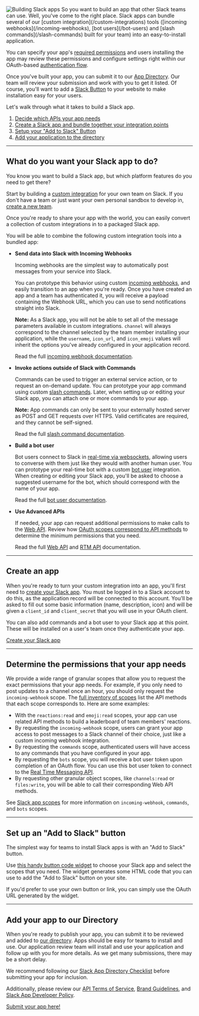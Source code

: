 <img src="/img/api/homepage_slack_apps-2x.png" class="getting_started_icon" alt="Building Slack apps" />
So you want to build an app that other Slack teams can use. Well, you've come to the right place. Slack apps can bundle several of our [custom integration](/custom-integrations) tools ([incoming webhooks](/incoming-webhooks), [bot users](/bot-users) and [slash commands](/slash-commands) built for your team) into an easy-to-install application.

You can specify your app's [required permissions](/docs/oauth-scopes#app-scopes) and users installing the app may review these permissions and configure settings right within our OAuth-based [authentication flow](/docs/oauth).

Once you've built your app, you can submit it to our [App Directory](https://slack.com/apps). Our team will review your submission and work with you to get it listed. Of course, you'll want to add a [Slack Button](/docs/slack-button) to your website to make installation easy for your users.

Let's walk through what it takes to build a Slack app.

1. [Decide which APIs your app needs](#what-it-does)
2. [Create a Slack app and bundle together your integration points](#create-app)
4. [Setup your "Add to Slack" Button](#slack-button)
5. [Add your application to the directory](#directory)

---

## <a name="what-it-does"></a> What do you want your Slack app to do?

You know you want to build a Slack app, but which platform features do you need to get there?

Start by building a [custom integration](/custom-integrations) for your own team on Slack. If you don't have a team or just want your own personal sandbox to develop in, [create a new team](https://slack.com/create).

Once you're ready to share your app with the world, you can easily convert a collection of custom integrations in to a packaged Slack app.

You will be able to combine the following custom integration tools into a bundled app:

* **Send data into Slack with Incoming Webhooks**

	Incoming webhooks are the simplest way to automatically post messages from your service into Slack.

	You can prototype this behavior using custom [incoming webhooks](/incoming-webhooks), and easily transition to an app when you're ready. Once you have created an app and a team has authenticated it, you will receive a payload containing the Webhook URL, which you can use to send notifications straight into Slack.

	**Note:** As a Slack app, you will not be able to set all of the message parameters available in custom integrations. `channel` will always correspond to the channel selected by the team member installing your application, while the `username`, `icon_url`, and `icon_emoji` values will inherit the options you've already configured in your application record.

	Read the full [incoming webhook documentation](/incoming-webhooks).


* **Invoke actions outside of Slack with Commands**

	Commands can be used to trigger an external service action, or to request an on-demand update. You can prototype your app command using custom [slash commands](/slash-commands). Later, when setting up or editing your Slack app, you can attach one or more commands to your app.

	**Note:** App commands can only be sent to your externally hosted server as POST and GET requests over HTTPS. Valid certificates are required, and they cannot be self-signed.

	Read the full [slash command documentation](/slash-commands).


* **Build a bot user**

	Bot users connect to Slack in [real-time via websockets](/rtm), allowing users to converse with them just like they would with another human user. You can prototype your real-time bot with a custom [bot user](/bot-users) integration. When creating or editing your Slack app, you'll be asked to choose a suggested username for the bot, which should correspond with the name of your app.

	Read the full [bot user documentation](/bot-users).



* **Use Advanced APIs**

	If needed, your app can request additional permissions to make calls to the [Web API](/web). Review how [OAuth scopes correspond to API methods](/docs/oauth-scopes) to determine the minimum permissions that you need.

	Read the full [Web API](/web) and [RTM API](/rtm) documentation.



---

## <a name="create-app"></a> Create an app

When you're ready to turn your custom integration into an app, you'll first need to [create your Slack app](/applications/new). You must be logged in to a Slack account to do this, as the application record will be connected to this account. You'll be asked to fill out some basic information (name, description, icon) and will be given a `client_id` and `client_secret` that you will use in your OAuth client.

You can also add commands and a bot user to your Slack app at this point. These will be installed on a user's team once they authenticate your app.

<a href="/applications/new" class="btn header_btn">Create your Slack app</a>

---


## <a name="permissions"></a> Determine the permissions that your app needs

We provide a wide range of granular scopes that allow you to request the exact permissions that your app needs. For example, if you only need to post updates to a channel once an hour, you should only request the `incoming-webhook` scope. The [full inventory of scopes](/docs/oauth-scopes) list the API methods that each scope corresponds to. Here are some examples:

* With the `reactions:read` and `emoji:read` scopes, your app can use related API methods to build a leaderboard of team members' reactions.
* By requesting the `incoming-webhook` scope, users can grant your app access to post messages to a Slack channel of their choice, just like a custom incoming webhook integration.
* By requesting the `commands` scope, authenticated users will have access to any commands that you have configured in your app.
* By requesting the `bots` scope, you will receive a bot user token upon completion of an OAuth flow. You can use this bot user token to connect to the [Real Time Messaging API](/rtm).
* By requesting other granular object scopes, like `channels:read` or `files:write`, you will be able to call their corresponding Web API methods.

See [Slack app scopes](/docs/oauth-scopes#app-scopes) for more information on `incoming-webhook`, `commands`, and `bots` scopes.

---

## <a name="slack-button"></a> Set up an "Add to Slack" button

The simplest way for teams to install Slack apps is with an "Add to Slack" button.

Use [this handy button code widget](/docs/slack-button#button-widget) to choose your Slack app and select the scopes that you need. The widget generates some HTML code that you can use to add the "Add to Slack" button on your site.

If you'd prefer to use your own button or link, you can simply use the OAuth URL generated by the widget.

---

## <a name="directory"></a> Add your app to our Directory

When you're ready to publish your app, you can submit it to be reviewed and added to [our directory](https://slack.com/apps). Apps should be easy for teams to install and use. Our application review team will install and use your application and follow up with you for more details. As we get many submissions, there may be a short delay.

We recommend following our [Slack App Directory Checklist](/docs/slack-apps-checklist) before submitting your app for inclusion.

Additionally, please review our [API Terms of Service](https://slack.com/terms-of-service/api), [Brand Guidelines](https://slack.com/brand-guidelines), and [Slack App Developer Policy](/developer-policy).

<a href="https://airtable.com/shrBP6blw8I7bOYN0" class="btn header_btn">Submit your app here!</a>
